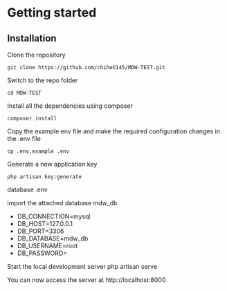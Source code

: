 
# Getting started

## Installation

Clone the repository

    git clone https://github.com/chiheb145/MDW-TEST.git

Switch to the repo folder

    cd MDW-TEST

Install all the dependencies using composer

    composer install

Copy the example env file and make the required configuration changes in the .env file

    cp .env.example .env

Generate a new application key

    php artisan key:generate

database .env

import the attached database mdw_db
<ul>
<li>DB_CONNECTION=mysql</li>
<li>DB_HOST=127.0.0.1</li>
<li>DB_PORT=3306</li>
<li>DB_DATABASE=mdw_db</li>
<li>DB_USERNAME=root</li>
<li>DB_PASSWORD=</li>
</ul>
Start the local development server
    php artisan serve

You can now access the server at http://localhost:8000

